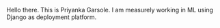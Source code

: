 Hello there. This is Priyanka Garsole.
I am measurely working in ML using Django as deployment platform.
